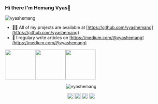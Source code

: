 ### Hi there I'm Hemang Vyas👋
<p align="left"> <img src="https://komarev.com/ghpvc/?username=vyashemang" alt="vyashemang" /> </p>

<!--
**vyashemang/vyashemang** is a ✨ _special_ ✨ repository because its `README.md` (this file) appears on your GitHub profile.

Here are some ideas to get you started:

- 🔭 I’m currently working on ...
- 🌱 I’m currently learning ...
- 👯 I’m looking to collaborate on ...
- 🤔 I’m looking for help with ...
- 💬 Ask me about ...
- 📫 How to reach me: ...
- 😄 Pronouns: ...
- ⚡ Fun fact: ...
-->

- 👨‍💻 All of my projects are available at [https://github.com/vyashemang](https://github.com/vyashemang)
- 📝 I regulary write articles on [https://medium.com/@vyashemang](https://medium.com/@vyashemang)

<img src="https://i.giphy.com/media/LMt9638dO8dftAjtco/200.webp" width="100"><img src="https://i.giphy.com/media/KzJkzjggfGN5Py6nkT/200.webp" width="100"><img src="https://i.giphy.com/media/IdyAQJVN2kVPNUrojM/200.webp" width="100">

<p align="center"> <img src="https://github-readme-stats.vercel.app/api?username=vyashemang&show_icons=true" alt="vyashemang" /> </p>

<p align="center"> 
<a href="https://twitter.com/vyashemang99" target="blank"><img align="center" src="https://cdn.jsdelivr.net/npm/simple-icons@3.0.1/icons/twitter.svg" alt="vyashemang99" height="20" width="20" /></a>
<a href="https://www.linkedin.com/in/vyashemang/" target="blank"><img align="center" src="https://cdn.jsdelivr.net/npm/simple-icons@3.0.1/icons/linkedin.svg" alt="vyashemang" height="20" width="20" /></a>
<a href="https://stackoverflow.com/users/7798117/hemang-vyas" target="blank"><img align="center" src="https://cdn.jsdelivr.net/npm/simple-icons@3.0.1/icons/stackoverflow.svg" alt="hemang-vyas" height="20" width="20" /></a>
<a href="https://instagram.com/vyashemang99" target="blank"><img align="center" src="https://cdn.jsdelivr.net/npm/simple-icons@3.0.1/icons/instagram.svg" alt="vyashemang99" height="20" width="20" /></a>
</p>

